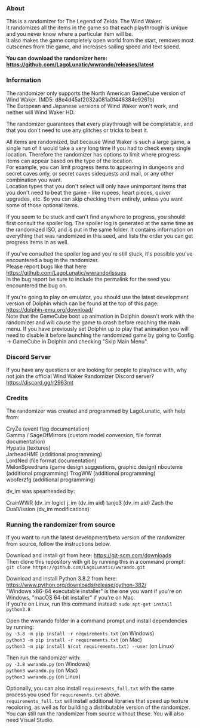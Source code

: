 
### About

This is a randomizer for The Legend of Zelda: The Wind Waker.  
It randomizes all the items in the game so that each playthrough is unique and you never know where a particular item will be.  
It also makes the game completely open world from the start, removes most cutscenes from the game, and increases sailing speed and text speed.

**You can download the randomizer here: https://github.com/LagoLunatic/wwrando/releases/latest**

### Information

The randomizer only supports the North American GameCube version of Wind Waker. (MD5: d8e4d45af2032a081a0f446384e9261b)  
The European and Japanese versions of Wind Waker won't work, and neither will Wind Waker HD.

The randomizer guarantees that every playthrough will be completable, and that you don't need to use any glitches or tricks to beat it.

All items are randomized, but because Wind Waker is such a large game, a single run of it would take a very long time if you had to check every single location. Therefore the randomizer has options to limit where progress items can appear based on the type of the location.  
For example, you can limit progress items to appearing in dungeons and secret caves only, or secret caves sidequests and mail, or any other combination you want.  
Location types that you don't select will only have unimportant items that you don't need to beat the game - like rupees, heart pieces, quiver upgrades, etc. So you can skip checking them entirely, unless you want some of those optional items.

If you seem to be stuck and can't find anywhere to progress, you should first consult the spoiler log. The spoiler log is generated at the same time as the randomized ISO, and is put in the same folder. It contains information on everything that was randomized in this seed, and lists the order you can get progress items in as well.

If you've consulted the spoiler log and you're still stuck, it's possible you've encountered a bug in the randomizer.  
Please report bugs like that here: https://github.com/LagoLunatic/wwrando/issues  
In the bug report be sure to include the permalink for the seed you encountered the bug on.

If you're going to play on emulator, you should use the latest development version of Dolphin which can be found at the top of this page: https://dolphin-emu.org/download/  
Note that the GameCube boot up animation in Dolphin doesn't work with the randomizer and will cause the game to crash before reaching the main menu. If you have previously set Dolphin up to play that animation you will need to disable it before launching the randomized game by going to Config -> GameCube in Dolphin and checking "Skip Main Menu".  

### Discord Server

If you have any questions or are looking for people to play/race with, why not join the official Wind Waker Randomizer Discord server?  
https://discord.gg/r2963mt

### Credits

The randomizer was created and programmed by LagoLunatic, with help from:  

CryZe (event flag documentation)  
Gamma / SageOfMirrors (custom model conversion, file format documentation)  
Hypatia (textures)  
JarheadHME (additional programming)  
LordNed (file format documentation)  
MelonSpeedruns (game design suggestions, graphic design)
nbouteme (additional programming)
TrogWW (additional programming)   
wooferzfg (additional programming)  


dv_im was spearheaded by:

CrainWWR (dv_im logic)
j_im (dv_im aid)
tanjo3 (dv_im aid)
Zach the DualVission (dv_im modifications)

### Running the randomizer from source

If you want to run the latest development/beta version of the randomizer from source, follow the instructions below.

Download and install git from here: https://git-scm.com/downloads  
Then clone this repository with git by running this in a command prompt:  
`git clone https://github.com/LagoLunatic/wwrando.git`  

Download and install Python 3.8.2 from here: https://www.python.org/downloads/release/python-382/  
"Windows x86-64 executable installer" is the one you want if you're on Windows, "macOS 64-bit installer" if you're on Mac.  
If you're on Linux, run this command instead: `sudo apt-get install python3.8`  

Open the wwrando folder in a command prompt and install dependencies by running:  
`py -3.8 -m pip install -r requirements.txt` (on Windows)  
`python3 -m pip install -r requirements.txt` (on Mac)  
`python3 -m pip install $(cat requirements.txt) --user` (on Linux)  

Then run the randomizer with:  
`py -3.8 wwrando.py` (on Windows)  
`python3 wwrando.py` (on Mac)  
`python3 wwrando.py` (on Linux)  

Optionally, you can also install `requirements_full.txt` with the same process you used for `requirements.txt` above.  
`requirements_full.txt` will install additional libraries that speed up texture recoloring, as well as for building a distributable version of the randomizer. You can still run the randomizer from source without these. You will also need Visual Studio.
